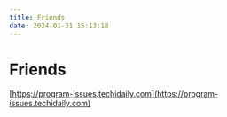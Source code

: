 ```yaml
---
title: Friends
date: 2024-01-31 15:13:18
---
```


# Friends

[https://program-issues.techidaily.com](https://program-issues.techidaily.com)